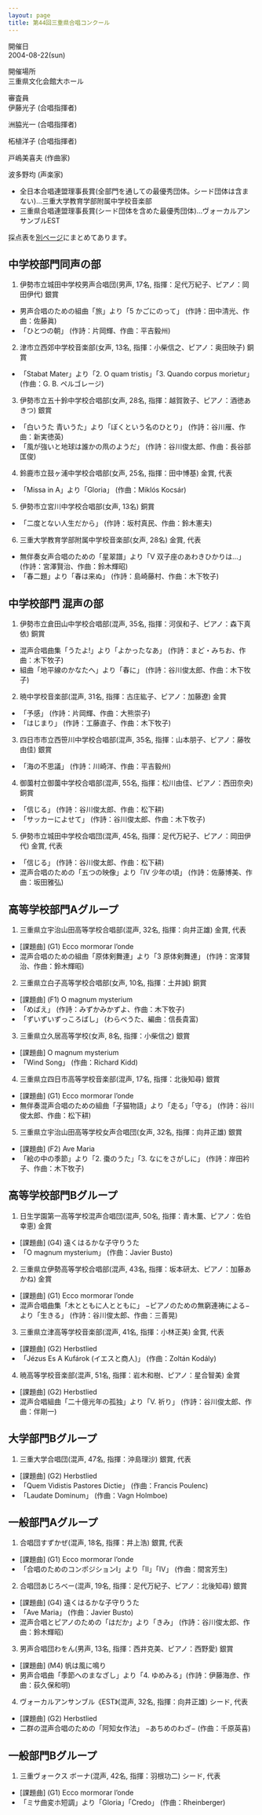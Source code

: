 ```yaml
---
layout: page
title: 第44回三重県合唱コンクール
---
```

開催日  
2004-08-22(sun)

開催場所  
三重県文化会館大ホール

審査員  
伊藤光子 (合唱指揮者)

洲脇光一 (合唱指揮者)

柘植洋子 (合唱指揮者)

戸嶋美喜夫 (作曲家)

波多野均 (声楽家)

-   全日本合唱連盟理事長賞(全部門を通しての最優秀団体。シード団体は含まない)…三重大学教育学部附属中学校音楽部
-   三重県合唱連盟理事長賞(シード団体を含めた最優秀団体)…ヴォーカルアンサンブルEST

採点表を[別ページ](../score/jca-mie-2004-0825/)にまとめてあります。

中学校部門同声の部
------------------

1. <span class="choir-name">伊勢市立城田中学校男声合唱団</span>(男声, 17名, 指揮：足代万紀子、ピアノ：岡田伊代)
銀賞

-   男声合唱のための組曲「旅」より「5 かごにのって」 (作詩：田中清光、作曲：佐藤眞)
-   「ひとつの朝」 (作詩：片岡輝、作曲：平吉毅州)

2. <span class="choir-name">津市立西郊中学校音楽部</span>(女声, 13名, 指揮：小柴信之、ピアノ：奥田映子)
銅賞

-   「Stabat Mater」より「2. O quam tristis」「3. Quando corpus morietur」 (作曲：G. B. ペルゴレージ)

3. <span class="choir-name">伊勢市立五十鈴中学校合唱部</span>(女声, 28名, 指揮：越賀敦子、ピアノ：酒徳あきつ)
銀賞

-   「白いうた 青いうた」より「ぼくという名のひとり」 (作詩：谷川雁、作曲：新実徳英)
-   「風が強いと地球は誰かの凧のようだ」 (作詩：谷川俊太郎、作曲：長谷部匡俊)

4. <span class="choir-name">鈴鹿市立鼓ヶ浦中学校合唱部</span>(女声, 25名, 指揮：田中博基)
金賞, 代表

-   「Missa in A」より「Gloria」 (作曲：Miklós Kocsár)

5. <span class="choir-name">伊勢市立宮川中学校合唱部</span>(女声, 13名)
銅賞

-   「二度とない人生だから」 (作詩：坂村真民、作曲：鈴木憲夫)

6. <span class="choir-name">三重大学教育学部附属中学校音楽部</span>(女声, 28名)
金賞, 代表

-   無伴奏女声合唱のための「星翠譜」より「Ⅴ 双子座のあわきひかりは…」 (作詩：宮澤賢治、作曲：鈴木輝昭)
-   「春二題」より「春は来ぬ」 (作詩：島崎藤村、作曲：木下牧子)

中学校部門 混声の部
-------------------

1. <span class="choir-name">伊勢市立倉田山中学校合唱部</span>(混声, 35名, 指揮：河俣和子、ピアノ：森下真依)
銅賞

-   混声合唱曲集「うたよ!」より「よかったなあ」 (作詩：まど・みちお、作曲：木下牧子)
-   組曲「地平線のかなたへ」より「春に」 (作詩：谷川俊太郎、作曲：木下牧子)

2. <span class="choir-name">暁中学校音楽部</span>(混声, 31名, 指揮：古庄紘子、ピアノ：加藤遼)
金賞

-   「予感」 (作詩：片岡輝、作曲：大熊崇子)
-   「はじまり」 (作詩：工藤直子、作曲：木下牧子)

3. <span class="choir-name">四日市市立西笹川中学校合唱部</span>(混声, 35名, 指揮：山本朋子、ピアノ：藤牧由佳)
銀賞

-   「海の不思議」 (作詩：川崎洋、作曲：平吉毅州)

4. <span class="choir-name">御薗村立御薗中学校合唱部</span>(混声, 55名, 指揮：松川由佳、ピアノ：西田奈央)
銅賞

-   「信じる」 (作詩：谷川俊太郎、作曲：松下耕)
-   「サッカーによせて」 (作詩：谷川俊太郎、作曲：木下牧子)

5. <span class="choir-name">伊勢市立城田中学校合唱団</span>(混声, 45名, 指揮：足代万紀子、ピアノ：岡田伊代)
金賞, 代表

-   「信じる」 (作詩：谷川俊太郎、作曲：松下耕)
-   混声合唱のための「五つの映像」より「Ⅳ 少年の頃」 (作詩：佐藤博美、作曲：坂田雅弘)

高等学校部門Aグループ
---------------------

1. <span class="choir-name">三重県立宇治山田高等学校合唱部</span>(混声, 32名, 指揮：向井正雄)
金賞, 代表

-   \[課題曲\] (G1) Ecco mormorar l’onde
-   混声合唱のための組曲「原体剣舞連」より「3 原体剣舞連」 (作詩：宮澤賢治、作曲：鈴木輝昭)

2. <span class="choir-name">三重県立白子高等学校合唱部</span>(女声, 10名, 指揮：土井誠)
銅賞

-   \[課題曲\] (F1) O magnum mysterium
-   「めばえ」 (作詩：みずかみかずよ、作曲：木下牧子)
-   「ずいずいずっころばし」 (わらべうた、編曲：信長貴富)

3. <span class="choir-name">三重県立久居高等学校</span>(女声, 8名, 指揮：小柴信之)
銀賞

-   \[課題曲\] O magnum mysterium
-   「Wind Song」 (作曲：Richard Kidd)

4. <span class="choir-name">三重県立四日市高等学校音楽部</span>(混声, 17名, 指揮：北後知尋)
銀賞

-   \[課題曲\] (G1) Ecco mormorar l’onde
-   無伴奏混声合唱のための組曲「子猫物語」より「走る」「守る」 (作詩：谷川俊太郎、作曲：松下耕)

5. <span class="choir-name">三重県立宇治山田高等学校女声合唱団</span>(女声, 32名, 指揮：向井正雄)
銀賞

-   \[課題曲\] (F2) Ave Maria
-   「絵の中の季節」より「2. 棗のうた」「3. なにをさがしに」 (作詩：岸田衿子、作曲：木下牧子)

高等学校部門Bグループ
---------------------

1. <span class="choir-name">日生学園第一高等学校混声合唱団</span>(混声, 50名, 指揮：青木薫、ピアノ：佐伯幸恵)
金賞

-   \[課題曲\] (G4) 遠くはるかな子守りうた
-   「O magnum mysterium」 (作曲：Javier Busto)

2. <span class="choir-name">三重県立伊勢高等学校合唱部</span>(混声, 43名, 指揮：坂本研太、ピアノ：加藤あかね)
金賞

-   \[課題曲\] (G1) Ecco mormorar l’onde
-   混声合唱曲集「木とともに人とともに」 −ピアノのための無窮連祷による− より「生きる」 (作詩：谷川俊太郎、作曲：三善晃)

3. <span class="choir-name">三重県立津高等学校音楽部</span>(混声, 41名, 指揮：小林正美)
金賞, 代表

-   \[課題曲\] (G2) Herbstlied
-   「Jézus Es A Kufárok (イエスと商人)」 (作曲：Zoltán Kodály)

4. <span class="choir-name">暁高等学校音楽部</span>(混声, 51名, 指揮：岩木和樹、ピアノ：星合智美)
金賞

-   \[課題曲\] (G2) Herbstlied
-   混声合唱組曲「二十億光年の孤独」より「Ⅴ. 祈り」 (作詩：谷川俊太郎、作曲：伴剛一)

大学部門Bグループ
-----------------

1. <span class="choir-name">三重大学合唱団</span>(混声, 47名, 指揮：沖島理沙)
銀賞, 代表

-   \[課題曲\] (G2) Herbstlied
-   「Quem Vidistis Pastores Dictie」 (作曲：Francis Poulenc)
-   「Laudate Dominum」 (作曲：Vagn Holmboe)

一般部門Aグループ
-----------------

1. <span class="choir-name">合唱団すずかぜ</span>(混声, 18名, 指揮：井上浩)
銀賞, 代表

-   \[課題曲\] (G1) Ecco mormorar l’onde
-   「合唱のためのコンポジションⅠ」より「Ⅱ」「Ⅳ」 (作曲：間宮芳生)

2. <span class="choir-name">合唱団あじろべー</span>(混声, 19名, 指揮：足代万紀子、ピアノ：北後知尋)
銀賞

-   \[課題曲\] (G4) 遠くはるかな子守りうた
-   「Ave Maria」 (作曲：Javier Busto)
-   混声合唱とピアノのための「はだか」より「きみ」 (作詩：谷川俊太郎、作曲：鈴木輝昭)

3. <span class="choir-name">男声合唱団わをん</span>(男声, 13名, 指揮：西井克美、ピアノ：西野愛)
銀賞

-   \[課題曲\] (M4) 帆は風に鳴り
-   男声合唱曲「季節へのまなざし」より「4. ゆめみる」(作詩：伊藤海彦、作曲：荻久保和明)

4. <span class="choir-name">ヴォーカルアンサンブル《EST》</span>(混声, 32名, 指揮：向井正雄)
シード, 代表

-   \[課題曲\] (G2) Herbstlied
-   二群の混声合唱のための「阿知女作法」 −あちめのわざ− (作曲：千原英喜)

一般部門Bグループ
-----------------

1. <span class="choir-name">三重ヴォークス ボーナ</span>(混声, 42名, 指揮：羽根功二)
シード, 代表

-   \[課題曲\] (G1) Ecco mormorar l’onde
-   「ミサ曲変ホ短調」より「Gloria」「Credo」 (作曲：Rheinberger)
